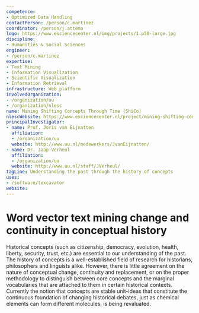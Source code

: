 ```yaml
---
competence:
- Optimized Data Handling
contactPerson: /person/c.martinez
coordinator: /person/j.attema
logo: https://www.esciencecenter.nl/img/projects/1.p50-large.jpg
discipline:
- Humanities & Social Sciences
engineer:
- /person/c.martinez
expertise:
- Text Mining
- Information Visualization
- Scientific Visualization
- Information Retrieval
infrastructure: Web platform
involvedOrganization:
- /organization/uu
- /organization/nlesc
name: Mining Shifting Concepts Through Time (ShiCo)
nlescWebsite: https://www.esciencecenter.nl/project/mining-shifting-concepts-through-time-shico
principalInvestigator:
- name: Prof. Joris van Eijnatten
  affiliation:
  - /organization/uu
  website: http://www.uu.nl/medewerkers/JvanEijnatten/
- name: Dr. Jaap Verheul
  affiliation:
  - /organization/uu
  website: http://www.uu.nl/staff/JVerheul/
tagLine: Understanding the past through the history of concepts
uses:
- /software/texcavator
website:
---
```

# Word vector text mining change and continuity in conceptual history

Historical concepts (such as citizenship, democracy, evolution, health, liberty, security, trust, etc.) are essential to our understanding of the past. The history of concepts is a well-established field of research for historians, philosophers and linguists alike. However, there is little agreement on the nature of conceptual change, continuity and replacement, or on the proper methodology to distinguish between core concepts and the marginal vocabularies that are attached to them in certain historical contexts. Currently the notion that concepts are stable unit-ideas that constitute the continuous foundation of changing historical debates, just as chemical elements can form different molecules, is being revaluated.
